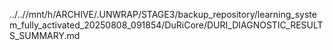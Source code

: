 ../..//mnt/h/ARCHIVE/.UNWRAP/STAGE3/backup_repository/learning_system_fully_activated_20250808_091854/DuRiCore/DURI_DIAGNOSTIC_RESULTS_SUMMARY.md
